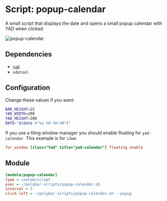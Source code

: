 # Script: popup-calendar

A small script that displays the date and opens a small popup calendar with YAD when clicked.

![popup-calendar](screenshots/1.png)


## Dependencies

* [`yad`](https://sourceforge.net/projects/yad-dialog/)
* `xdotool`


## Configuration

Change these values if you want:

```sh
BAR_HEIGHT=22
YAD_WIDTH=200
YAD_HEIGHT=200
DATE="$(date +"%a %d %H:%M")"
```

If you use a tiling window manager you should enable floating for `yad-calendar`. This example is for `i3wm`:

```ini
for_window [class="Yad" title="yad-calendar"] floating enable
```


## Module

```ini
[module/popup-calendar]
type = custom/script
exec = ~/polybar-scripts/popup-calendar.sh
interval = 5
click-left = ~/polybar-scripts/popup-calendar.sh --popup
```
